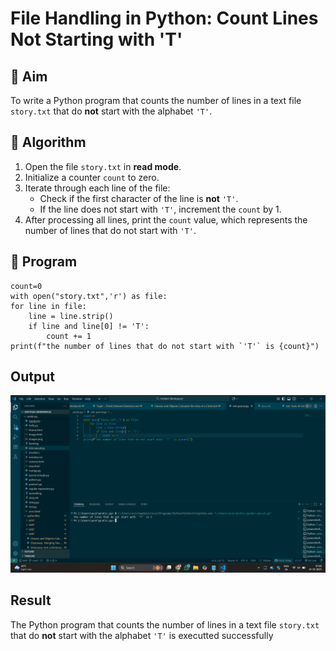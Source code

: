 # File Handling in Python: Count Lines Not Starting with 'T'

## 🎯 Aim
To write a Python program that counts the number of lines in a text file `story.txt` that do **not** start with the alphabet `'T'`.

## 🧠 Algorithm
1. Open the file `story.txt` in **read mode**.
2. Initialize a counter `count` to zero.
3. Iterate through each line of the file:
   - Check if the first character of the line is **not** `'T'`.
   - If the line does not start with `'T'`, increment the `count` by 1.
4. After processing all lines, print the `count` value, which represents the number of lines that do not start with `'T'`.

## 🧾 Program
```
count=0
with open("story.txt",'r') as file:
for line in file:
    line = line.strip()
    if line and line[0] != 'T':
        count += 1
print(f"the number of lines that do not start with `'T'` is {count}")

```

## Output
![alt text](<Screenshot (58).png>)
## Result
The Python program that counts the number of lines in a text file `story.txt` that do **not** start with the alphabet `'T'` is executted successfully
